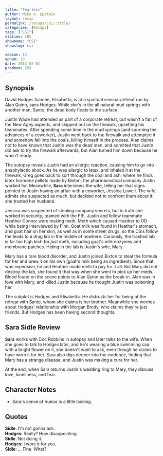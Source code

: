 ```yaml
---
title: "Fearless"
author: Mika A. Epstein
layout: recap
permalink: /recaps/csi/:title/
categories: [Recaps]
tags: ["CSI"]
station: CBS
showname: "CSI"
showslug: csi

season: 13  
epnum: 20  
date: 2013-05-01
prodnum: 293  
---
```


## Synopsis

David Hodges fiancee, Elisabetta, is at a spiritual seminar/retreat run by Alan Quinn, sans Hodges. While she's in the all natural mud springs with another man, Santo, the dead body floats to the surface.

Justin Wade had attended as part of a corporate retreat, but wasn't a fan of the New Agey aspects, and skipped out on the firewalk, upsetting his teammates. After spending some time in the mud springs (and spurning the advances of a coworker), Justin went back to the firewalk and attempted it and somehow fell into the coals, killing himself in the process. Alan claims not to have known that Justin was the dead man, and admitted that Justin did ask to try the firewalk afterwards, but Alan turned him down because he wasn't ready.

The autopsy reveals Justin had an allergic reaction, causing him to go into anaphylactic shock. As he was allergic to latex, and inhaled it at the firewalk, Greg goes back to sort through the coal and ash, where he finds latex hormone pellets made by Bixton, the pharmaceutical company Justin worked for. Meanwhile, **Sara** interviews the wife, telling her that signs pointed to Justin having an affair with a coworker, Jessica Lowell. The wife admits she suspected as much, but decided not to confront them about it: she trusted her husband.

Jessica was suspected of stealing company secrets, but in truth she worked in security, teamed with the FBI. Justin and fellow teammate Heather Connor were making meth. Meth which caused Heather to OD while being interviewed by Finn. Goat milk was found in Heather's stomach, and goat hair on her skin, as well as in some street drugs, so the CSIs follow the leads to a drug lab in the middle of nowhere. Curiously, the trashed lab is far too high tech for *just* meth, including goat's milk enzymes and membrane patches. Hiding in the lab is Justin's wife, Mary.

Mary has a rare blood disorder, and Justin joined Bixton to steal the formula for her and brew it on his own (goat's milk being an ingredient). Since that was expensive, he and Heather made meth to pay for it all. But Mary did not destroy the lab, she found it that way when she went to pick up her meds. Blood found on the scene points to Alan Quinn as the break-in. Alan was in love with Mary, and killed Justin because he thought Justin was poisoning her.

The subplot is Hodges and Elisabetta. He distrusts her for being at the retreat with Santo, whom she claims is her brother. Meanwhile she worries about Hodges' relationship with Morgan Brody, who claims they're just friends. But Hodges has been having second thoughts.

## Sara Sidle Review

**Sara** works with Doc Robbins in autopsy and later talks to the wife. When she goes to talk to Hodges later, and he's wearing a blue swimming cap with a bright flower on it, she doesn't want to ask, even though he claims to have worn it for her. Sara also digs deeper into the evidence, finding that Mary has a strange disease, and Justin was making a cure for her.

At the end, when Sara returns Justin's wedding ring to Mary, they discuss love, loneliness, and fear. 

## Character Notes

* Sara's sense of humor is a little lacking.

## Quotes

**Sidle**: I'm not gonna ask.  
**Hodges**: Really? How disappointing.  
**Sidle**: Not doing it.  
**Hodges**: I wore it for you.  
**Sidle**: ... Fine. What?

